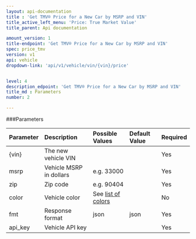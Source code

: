 ```yaml
---
layout: api-documentation
title : 'Get TMV® Price for a New Car by MSRP and VIN'
title_active_left_menu: 'Price: True Market Value'
title_parent: Api documentation

amount_version: 1
title-endpoint: 'Get TMV® Price for a New Car by MSRP and VIN'
spec: price_tmv
version: v1
api: vehicle
dropdown-link: 'api/v1/vehicle/vin/{vin}/price'


level: 4
description_edpoint: 'Get TMV® Price for a New Car by MSRP and VIN'
title_md : Parameters
number: 2

---
```


###Parameters

| Parameter  | Description                           | Possible Values   | Default Value | Required |
|:-----------|:--------------------------------------|:----------------- |:------------- |:-------- |
| {vin} 	 | The new vehicle VIN 					 | 					 | 				 | Yes		|
| msrp       | Vehicle MSRP in dollars               | e.g. 33000        |               | Yes      |
| zip        | Zip code		                         | e.g. 90404        |               | Yes      |
| color      | Vehicle color	                     | See [list of colors](http://developer.edmunds.com/api-documentation/vehicle/price_tmv/v1/03_calculatenewtmv_vin/api-description.html)|   | No       |
| fmt        | Response format                       | json              | json          | Yes      |
| api_key    | Vehicle API key                       |                   |               | Yes      |